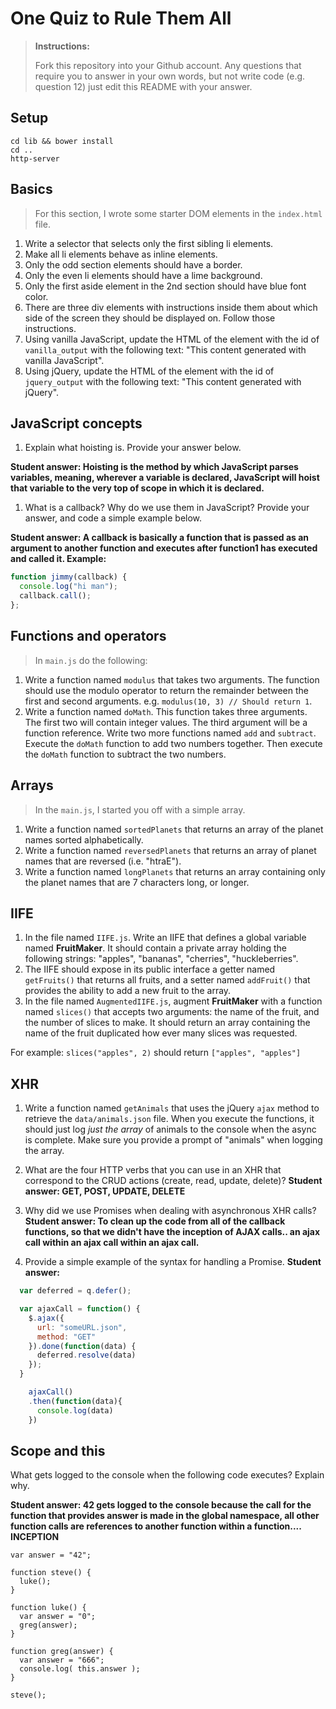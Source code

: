# One Quiz to Rule Them All

> **Instructions:**
>
> Fork this repository into your Github account. Any questions that require you to answer in your own words, but not write code (e.g. question 12) just edit this README with your answer.

## Setup

```
cd lib && bower install
cd ..
http-server
```

## Basics

> For this section, I wrote some starter DOM elements in the `index.html` file.

1. Write a selector that selects only the first sibling li elements.
2. Make all li elements behave as inline elements.
3. Only the odd section elements should have a border.
4. Only the even li elements should have a lime background.
5. Only the first aside element in the 2nd section should have blue font color.
6. There are three div elements with instructions inside them about which side of the screen they should be displayed on. Follow those instructions.
7. Using vanilla JavaScript, update the HTML of the element with the id of `vanilla_output` with the following text: "This content generated with vanilla JavaScript".
8. Using jQuery, update the HTML of the element with the id of `jquery_output` with the following text: "This content generated with jQuery".

## JavaScript concepts
1. Explain what hoisting is. Provide your answer below.

  **Student answer: Hoisting is the method by which JavaScript parses variables, meaning, wherever a variable is declared, JavaScript will hoist that variable to the very top of scope in which it is declared.**
1. What is a callback? Why do we use them in JavaScript? Provide your answer, and code a simple example below.

  **Student answer: A callback is basically a function that is passed as an argument to another function and executes after function1 has executed and called it. Example:**

  ````js
  function jimmy(callback) {
    console.log("hi man");
    callback.call();
  };
  ````

## Functions and operators

> In `main.js` do the following:

1. Write a function named `modulus` that takes two arguments. The function should use the modulo operator to return the remainder between the first and second arguments.  e.g. `modulus(10, 3) // Should return 1`.
1. Write a function named `doMath`. This function takes three arguments.  The first two will contain integer values. The third argument will be a function reference. Write two more functions named `add` and `subtract`. Execute the `doMath` function to add two numbers together. Then execute the `doMath` function to subtract the two numbers.

## Arrays

> In the `main.js`, I started you off with a simple array.

1. Write a function named `sortedPlanets` that returns an array of the planet names sorted alphabetically.
1. Write a function named `reversedPlanets` that returns an array of planet names that are reversed (i.e. "htraE").
1. Write a function named `longPlanets` that returns an array containing only the planet names that are 7 characters long, or longer.

## IIFE

1. In the file named `IIFE.js`. Write an IIFE that defines a global variable named **FruitMaker**. It should contain a private array holding the following strings: "apples", "bananas", "cherries", "huckleberries".
1. The IIFE should expose in its public interface a getter named `getFruits()` that returns all fruits, and a setter named `addFruit()` that provides the ability to add a new fruit to the array.
1. In the file named `AugmentedIIFE.js`, augment **FruitMaker** with a function named `slices()` that accepts two arguments: the name of the fruit, and the number of slices to make. It should return an array containing the name of the fruit duplicated how ever many slices was requested.

  For example: `slices("apples", 2)` should return `["apples", "apples"]`

## XHR

1. Write a function named `getAnimals` that uses the jQuery `ajax` method to retrieve the `data/animals.json` file. When you execute the functions, it should just log *just the array* of animals to the console when the async is complete. Make sure you provide a prompt of "animals" when logging the array.
1. What are the four HTTP verbs that you can use in an XHR that correspond to the CRUD actions (create, read, update, delete)?
  **Student answer: GET, POST, UPDATE, DELETE**

1. Why did we use Promises when dealing with asynchronous XHR calls?
  **Student answer: To clean up the code from all of the callback functions, so that we didn't have the inception of AJAX calls.. an ajax call within an ajax call within an ajax call.**

1. Provide a simple example of the syntax for handling a Promise.
  **Student answer:**  

````js
  var deferred = q.defer();

  var ajaxCall = function() {
    $.ajax({
      url: "someURL.json",
      method: "GET"
    }).done(function(data) {
      deferred.resolve(data)
    });
  }

    ajaxCall()
    .then(function(data){
      console.log(data)
    })
````

## Scope and this

What gets logged to the console when the following code executes? Explain why.

**Student answer:  42 gets logged to the console because the call for the function that provides answer is made in the global namespace, all other function calls are references to another function within a function.... INCEPTION**

```
var answer = "42";

function steve() {
  luke();
}

function luke() {
  var answer = "0";
  greg(answer);
}

function greg(answer) {
  var answer = "666";
  console.log( this.answer );
}

steve();
```

